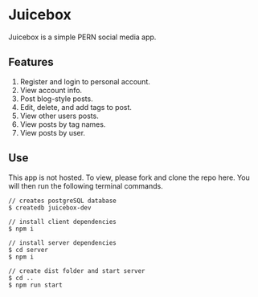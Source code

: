 # Juicebox

Juicebox is a simple PERN social media app. 

## Features

1. Register and login to personal account.
2. View account info.
3. Post blog-style posts. 
4. Edit, delete, and add tags to post.
5. View other users posts.
6. View posts by tag names.
7. View posts by user.

## Use

This app is not hosted. To view, please fork and clone the repo here. You will then run the following terminal commands.

```
// creates postgreSQL database
$ createdb juicebox-dev

// install client dependencies
$ npm i 

// install server dependencies 
$ cd server
$ npm i

// create dist folder and start server
$ cd ..
$ npm run start

```